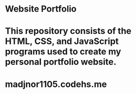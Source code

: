 # Website Portfolio
# This repository consists of the HTML, CSS, and JavaScript programs used to create my personal portfolio website. 
# madjnor1105.codehs.me
